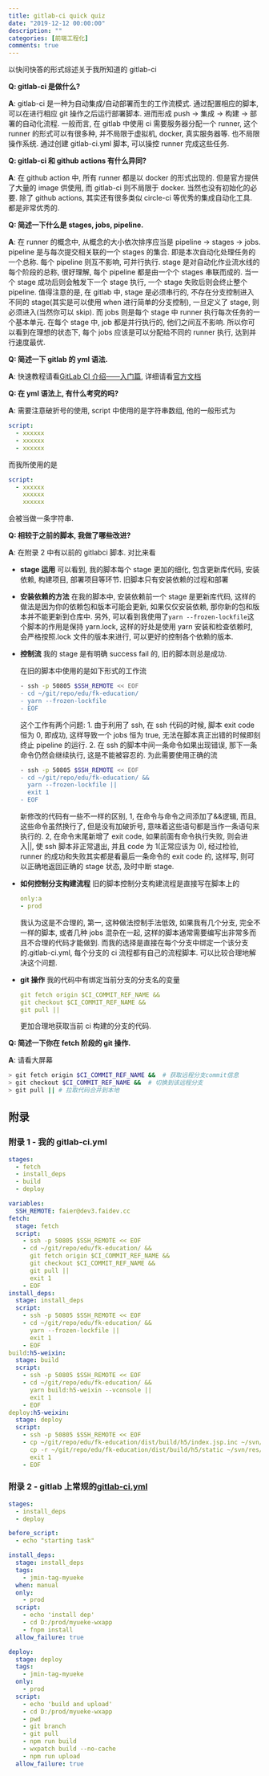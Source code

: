 ```yaml
---
title: gitlab-ci quick quiz
date: "2019-12-12 00:00:00"
description: ""
categories: [前端工程化]
comments: true
---
```


以快问快答的形式综述关于我所知道的 gitlab-ci

**Q: gitlab-ci 是做什么?**

**A**: gitlab-ci 是一种为自动集成/自动部署而生的工作流模式. 通过配置相应的脚本, 可以在进行相应 git 操作之后运行部署脚本. 进而形成 push -> 集成 -> 构建 -> 部署的自动化流程. 一般而言, 在 gitlab 中使用 ci 需要服务器分配一个 runner, 这个 runner 的形式可以有很多种, 并不局限于虚拟机, docker, 真实服务器等. 也不局限操作系统. 通过创建 gitlab-ci.yml 脚本, 可以操控 runner 完成这些任务.

**Q: gitlab-ci 和 github actions 有什么异同?**

**A**: 在 github action 中, 所有 runner 都是以 docker 的形式出现的. 但是官方提供了大量的 image 供使用, 而 gitlab-ci 则不局限于 docker. 当然也没有初始化的必要. 除了 github actions, 其实还有很多类似 circle-ci 等优秀的集成自动化工具. 都是非常优秀的.

**Q: 简述一下什么是 stages, jobs, pipeline.**

**A**: 在 runner 的概念中, 从概念的大小依次排序应当是 pipeline -> stages -> jobs. pipeline 是与每次提交相关联的一个 stages 的集合. 即是本次自动化处理任务的一个总称. 每个 pipeline 则互不影响, 可并行执行. stage 是对自动化作业流水线的每个阶段的总称, 很好理解, 每个 pipeline 都是由一个个 stages 串联而成的. 当一个 stage 成功后则会触发下一个 stage 执行, 一个 stage 失败后则会终止整个 pipeline. 值得注意的是, 在 gitlab 中, stage 是必须串行的, 不存在分支控制进入不同的 stage(其实是可以使用 when 进行简单的分支控制), 一旦定义了 stage, 则必须进入(当然你可以 skip). 而 jobs 则是每个 stage 中 runner 执行每次任务的一个基本单元. 在每个 stage 中, job 都是并行执行的, 他们之间互不影响. 所以你可以看到在理想的状态下, 每个 jobs 应该是可以分配给不同的 runner 执行, 达到并行速度最优.

**Q: 简述一下 gitlab 的 yml 语法.**

**A**: 快速教程请看[GitLab CI 介绍——入门篇](https://juejin.im/post/6844903902387650567), 详细请看[官方文档](https://docs.gitlab.com/ee/ci/yaml/README.html)

**Q: 在 yml 语法上, 有什么考究的吗?**

**A**: 需要注意破折号的使用, script 中使用的是字符串数组, 他的一般形式为

```yaml
script:
  - xxxxxx
  - xxxxxx
  - xxxxxx
```

而我所使用的是

```yml
script:
  - xxxxxx
    xxxxxx
    xxxxxx
```

会被当做一条字符串.

**Q: 相较于之前的脚本, 我做了哪些改进?**

**A**: 在附录 2 中有以前的 gitlabci 脚本. 对比来看

- **stage 运用** 可以看到, 我的脚本每个 stage 更加的细化, 包含更新库代码, 安装依赖, 构建项目, 部署项目等环节. 旧脚本只有安装依赖的过程和部署

- **安装依赖的方法** 在我的脚本中, 安装依赖前一个 stage 是更新库代码, 这样的做法是因为你的依赖包和版本可能会更新, 如果仅仅安装依赖, 那你新的包和版本并不能更新到仓库中. 另外, 可以看到我使用了`yarn --frozen-lockfile`这个脚本的作用是保持 yarn.lock, 这样的好处是使用 yarn 安装和检查依赖时, 会严格按照.lock 文件的版本来进行, 可以更好的控制各个依赖的版本.

- **控制流** 我的 stage 是有明确 success fail 的, 旧的脚本则总是成功.

  在旧的脚本中使用的是如下形式的工作流

  ```bash
  - ssh -p 50805 $SSH_REMOTE << EOF
  - cd ~/git/repo/edu/fk-education/
  - yarn --frozen-lockfile
  - EOF
  ```

  这个工作有两个问题: 1. 由于利用了 ssh, 在 ssh 代码的时候, 脚本 exit code 恒为 0, 即成功, 这样导致一个 jobs 恒为 true, 无法在脚本真正出错的时候即刻终止 pipeline 的运行. 2. 在 ssh 的脚本中间一条命令如果出现错误, 那下一条命令仍然会继续执行, 这是不能被容忍的. 为此需要使用正确的流

  ```bash
  - ssh -p 50805 $SSH_REMOTE << EOF
  - cd ~/git/repo/edu/fk-education/ &&
    yarn --frozen-lockfile ||
    exit 1
  - EOF
  ```

  新修改的代码有一些不一样的区别, 1, 在命令与命令之间添加了&&逻辑, 而且, 这些命令虽然换行了, 但是没有加破折号, 意味着这些语句都是当作一条语句来执行的. 2, 在命令末尾新增了 exit code, 如果前面有命令执行失败, 则会进入||, 使 ssh 脚本非正常退出, 并且 code 为 1(正常应该为 0), 经过检验, runner 的成功和失败其实都是看最后一条命令的 exit code 的, 这样写, 则可以正确地返回正确的 stage 状态, 及时中断 stage.

- **如何控制分支构建流程** 旧的脚本控制分支构建流程是直接写在脚本上的

  ```yaml
  only:a
  - prod
  ```

  我认为这是不合理的, 第一, 这种做法控制手法低效, 如果我有几个分支, 完全不一样的脚本, 或者几种 jobs 混杂在一起, 这样的脚本通常需要编写出非常多而且不合理的代码才能做到. 而我的选择是直接在每个分支中绑定一个该分支的.gitlab-ci.yml, 每个分支的 ci 流程都有自己的流程脚本. 可以比较合理地解决这个问题.

- **git 操作** 我的代码中有绑定当前分支的分支名的变量

  ```yaml
  git fetch origin $CI_COMMIT_REF_NAME &&
  git checkout $CI_COMMIT_REF_NAME &&
  git pull ||
  ```

  更加合理地获取当前 ci 构建的分支的代码.

**Q: 简述一下你在 fetch 阶段的 git 操作.**

**A**: 请看大屏幕

```bash
> git fetch origin $CI_COMMIT_REF_NAME &&  # 获取远程分支commit信息
> git checkout $CI_COMMIT_REF_NAME &&  # 切换到该远程分支
> git pull || # 拉取代码合并到本地
```

## 附录

### 附录 1 - 我的 gitlab-ci.yml

```yaml
stages:
  - fetch
  - install_deps
  - build
  - deploy

variables:
  SSH_REMOTE: faier@dev3.faidev.cc
fetch:
  stage: fetch
  script:
    - ssh -p 50805 $SSH_REMOTE << EOF
    - cd ~/git/repo/edu/fk-education/ &&
      git fetch origin $CI_COMMIT_REF_NAME &&
      git checkout $CI_COMMIT_REF_NAME &&
      git pull ||
      exit 1
    - EOF
install_deps:
  stage: install_deps
  script:
    - ssh -p 50805 $SSH_REMOTE << EOF
    - cd ~/git/repo/edu/fk-education/ &&
      yarn --frozen-lockfile ||
      exit 1
    - EOF
build:h5-weixin:
  stage: build
  script:
    - ssh -p 50805 $SSH_REMOTE << EOF
    - cd ~/git/repo/edu/fk-education/ &&
      yarn build:h5-weixin --vconsole ||
      exit 1
    - EOF
deploy:h5-weixin:
  stage: deploy
  script:
    - ssh -p 50805 $SSH_REMOTE << EOF
    - cp ~/git/repo/edu/fk-education/dist/build/h5/index.jsp.inc ~/svn/web/edu/entrance/index.jsp.inc &&
      cp -r ~/git/repo/edu/fk-education/dist/build/h5/static ~/svn/res/edu/h5/ ||
      exit 1
    - EOF
```

### 附录 2 - gitlab 上常规的[gitlab-ci.yml](http://gitlab.faidev.cc/yueke/myueke-wxapp/blob/master/.gitlab-ci.yml)

```yaml
stages:
  - install_deps
  - deploy

before_script:
  - echo "starting task"

install_deps:
  stage: install_deps
  tags:
    - jmin-tag-myueke
  when: manual
  only:
    - prod
  script:
    - echo 'install dep'
    - cd D:/prod/myueke-wxapp
    - fnpm install
  allow_failure: true

deploy:
  stage: deploy
  tags:
    - jmin-tag-myueke
  only:
    - prod
  script:
    - echo 'build and upload'
    - cd D:/prod/myueke-wxapp
    - pwd
    - git branch
    - git pull
    - npm run build
    - wxpatch build --no-cache
    - npm run upload
  allow_failure: true
```
